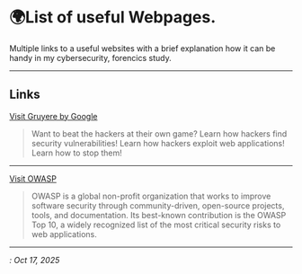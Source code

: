 # 🌍List of useful Webpages.

Multiple links to a useful websites with a brief explanation how it can be handy in my cybersecurity, forencics study.

---
## Links 

[Visit Gruyere by Google ](https://google-gruyere.appspot.com/)
>Want to beat the hackers at their own game?
Learn how hackers find security vulnerabilities!
Learn how hackers exploit web applications!
Learn how to stop them!

 ---

[Visit OWASP](https://owasp.org)
>OWASP is a global non-profit organization that works to improve software security through community-driven, open-source projects, tools, and documentation.
>Its best-known contribution is the OWASP Top 10, a widely recognized list of the most critical security risks to web applications.

 
---


_: Oct 17, 2025_
